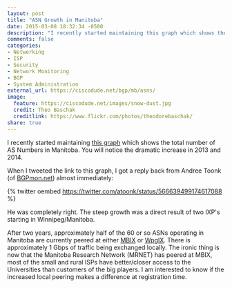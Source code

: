 ```yaml
---
layout: post
title: "ASN Growth in Manitoba"
date: 2015-03-08 18:32:34 -0500
description: "I recently started maintaining this graph which shows the total number of AS Numbers in Manitoba. You will notice the dramatic increase in 2013 and 2014. "
comments: false
categories: 
- Networking
- ISP
- Security
- Network Monitoring
- BGP
- System Administration
external_url: https://ciscodude.net/bgp/mb/asns/
image:
  feature: https://ciscodude.net/images/snow-dust.jpg
  credit: Theo Baschak
  creditlink: https://www.flickr.com/photos/theodorebaschak/
share: true
---
```

I recently started maintaining [this graph](/bgp/mb/asns/) which shows the total number of AS Numbers in Manitoba. You will notice the dramatic increase in 2013 and 2014. 

When I tweeted the link to this graph, I got a reply back from Andree Toonk (of [BGPmon.net](http://www.bgpmon.net/)) almost immediately:

{% twitter oembed  https://twitter.com/atoonk/status/566639499174617088 %}

He was completely right. The steep growth was a direct result of two IXP's starting in Winnipeg/Manitoba. 

After two years, approximately half of the 60 or so ASNs operating in Manitoba are currently peered at either [MBIX](http://www.mbix.ca/) or [WpgIX](http://wpgix.net/). There is approximately 1 Gbps of traffic being exchanged locally. The ironic thing is now that the Manitoba Research Network (MRNET) has peered at MBIX, most of the small and rural ISPs have better/closer access to the Universities than customers of the big players. I am interested to know if the increased local peering makes a difference at registration time.


